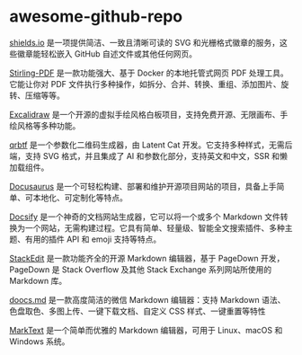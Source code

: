 # awesome-github-repo

[shields.io](https://github.com/badges/shields) 是一项提供简洁、一致且清晰可读的 SVG 和光栅格式徽章的服务，这些徽章能轻松嵌入 GitHub 自述文件或其他任何网页。

[Stirling-PDF](https://github.com/Stirling-Tools/Stirling-PDF) 是一款功能强大、基于 Docker 的本地托管式网页 PDF 处理工具。它能让你对 PDF 文件执行多种操作，如拆分、合并、转换、重组、添加图片、旋转、压缩等等。

[Excalidraw](https://github.com/excalidraw/excalidraw) 是一个开源的虚拟手绘风格白板项目，支持免费开源、无限画布、手绘风格等多种功能。

[qrbtf](https://github.com/latentcat/qrbtf) 是一个参数化二维码生成器，由 Latent Cat 开发。它支持多种样式，无需后端，支持 SVG 格式，并且集成了 AI 和参数化部分，支持英文和中文，SSR 和懒加载组件。


[Docusaurus](https://github.com/facebook/docusaurus) 是一个可轻松构建、部署和维护开源项目网站的项目，具备上手简单、可本地化、可定制化等特点。


[Docsify](https://github.com/docsifyjs/docsify) 是一个神奇的文档网站生成器，它可以将一个或多个 Markdown 文件转换为一个网站，无需构建过程。它具有简单、轻量级、智能全文搜索插件、多种主题、有用的插件 API 和 emoji 支持等特点。

[StackEdit](https://github.com/benweet/stackedit) 是一款功能齐全的开源 Markdown 编辑器，基于 PageDown 开发，PageDown 是 Stack Overflow 及其他 Stack Exchange 系列网站所使用的 Markdown 库。

[doocs.md](https://github.com/doocs/md) 是一款高度简洁的微信 Markdown 编辑器：支持 Markdown 语法、色盘取色、多图上传、一键下载文档、自定义 CSS 样式、一键重置等特性

[MarkText](https://github.com/marktext/marktext) 是一个简单而优雅的 Markdown 编辑器，可用于 Linux、macOS 和 Windows 系统。
